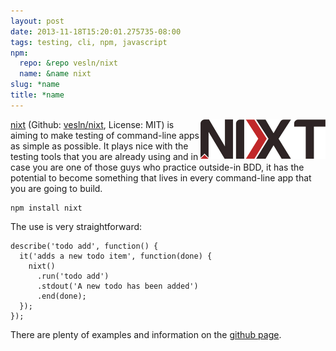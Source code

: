 ```yaml
---
layout: post
date: 2013-11-18T15:20:01.275735-08:00
tags: testing, cli, npm, javascript
npm:
  repo: &repo vesln/nixt
  name: &name nixt
slug: *name
title: *name
---
```

<img class="hide-on-mobile" src="/images/posts/nixt.jpg" style="width: 200px; float: right"/>

[nixt][browsenpm] (Github: [vesln/nixt][github], License: MIT) is aiming to
make testing of command-line apps as simple as possible. It plays nice with
the testing tools that you are already using and in case you are one of those
guys who practice outside-in BDD, it has the potential to become something
that lives in every command-line app that you are going to build.

    npm install nixt

The use is very straightforward:

    describe('todo add', function() {
      it('adds a new todo item', function(done) {
        nixt()
          .run('todo add')
          .stdout('A new todo has been added')
          .end(done);
      });
    });

There are plenty of examples and information on the [github page][github].

[browsenpm]: http://browsenpm.org/package/nixt
[github]: https://github.com/vesln/nixt